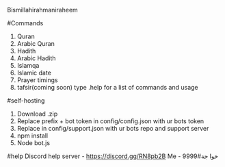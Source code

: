 Bismillahirahmaniraheem

#Commands

1. Quran
2. Arabic Quran
3. Hadith  
4. Arabic Hadith
5. Islamqa
6. Islamic date
7. Prayer timings
8. tafsir(coming soon)
type .help for a list of commands and usage

#self-hosting
1. Download .zip
2. Replace prefix + bot token in config/config.json with ur bots token
3. Replace in config/support.json with ur bots repo and support server 
4. npm install
5. Node bot.js

#help
Discord help server - https://discord.gg/RN8pb2B
Me - خوا جة#9999
